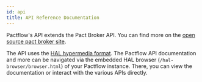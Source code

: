 ```yaml
---
id: api
title: API Reference Documentation
---
```


Pactflow's API extends the Pact Broker API. You can find more on the [open source pact broker site](https://docs.pact.io/pact_broker/advanced_topics/api_docs).

The API uses the [HAL hypermedia format](https://github.com/mikekelly/hal_specification/blob/master/hal_specification.md). The Pactflow API documentation and more can be navigated via the embedded HAL browser (`/hal-browser/browser.html`) of your Pactflow instance. There, you can view the documentation or interact with the various APIs directly.